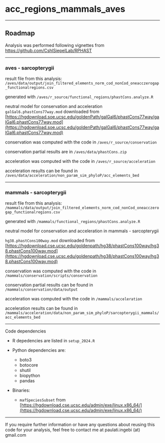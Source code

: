 # acc_regions_mammals_aves

<hr/>

## Roadmap

Analysis was performed following vignettes from https://github.com/CshlSiepelLab/RPHAST

<hr/>

### aves - sarcopterygii

result file from this analysis: `/aves/data/output/join_filtered_elements_norm_cod_nonCod_oneacczerogap_functionalregions.csv`

generated with `/aves/r_source/functional_regions/phastCons.analyze.R`

neutral model for conservation and acceleration `galGal6.phastCons77way.mod` downloaded from 
[https://hgdownload.soe.ucsc.edu/goldenPath/galGal6/phastCons77way/galGal6.phastCons77way.mod](https://hgdownload.soe.ucsc.edu/goldenPath/galGal6/phastCons77way/galGal6.phastCons77way.mod)

conservation was computed with the code in `/aves/r_source/conservation`

conservation partial results are in `/aves/data/phastCons.zip`

acceleration was computed with the code in `/aves/r_source/acceleration`

acceleration results can be found in `/aves/data/acceleration/non_param_sim_phyloP/acc_elements_bed`

<hr/>

### mammals - sarcopterygii

result file from this analysis: `/mammals/data/output/join_filtered_elements_norm_cod_nonCod_oneacczerogap_functionalregions.csv`

generated with `/mammals/functional_regions/phastCons.analyze.R`

neutral model for conservation and acceleration in mammals - sarcopterygii

`hg38.phastCons100way.mod` downloaded from [https://hgdownload.cse.ucsc.edu/goldenpath/hg38/phastCons100way/hg38.phastCons100way.mod](https://hgdownload.cse.ucsc.edu/goldenpath/hg38/phastCons100way/hg38.phastCons100way.mod)

conservation was computed with the code in `/mammals/conservation/scripts/conservation`

conservation partial results can be found in `/mammals/conservation/data/output`

acceleration was computed with the code in `/mammals/acceleration`

acceleration results can be found in `/mammals/acceleration/data/non_param_sim_phyloP/sarcopterygii_mammals/acc_elements_bed`

<hr/>

Code dependencies

* R depedencies are listed in `setup_2024.R`

* Python dependencies are:
    * boto3
    * botocore
    * shutil
    * biopython
    * pandas
    
* Binaries:
  
    * `mafSpeciesSubset` from [https://hgdownload.cse.ucsc.edu/admin/exe/linux.x86_64/](https://hgdownload.cse.ucsc.edu/admin/exe/linux.x86_64/)
    

<hr/>


If you require further information or have any questions about reusing this code for your analysis, feel free to contact me at paulati.ingebi (at) gmail.com


